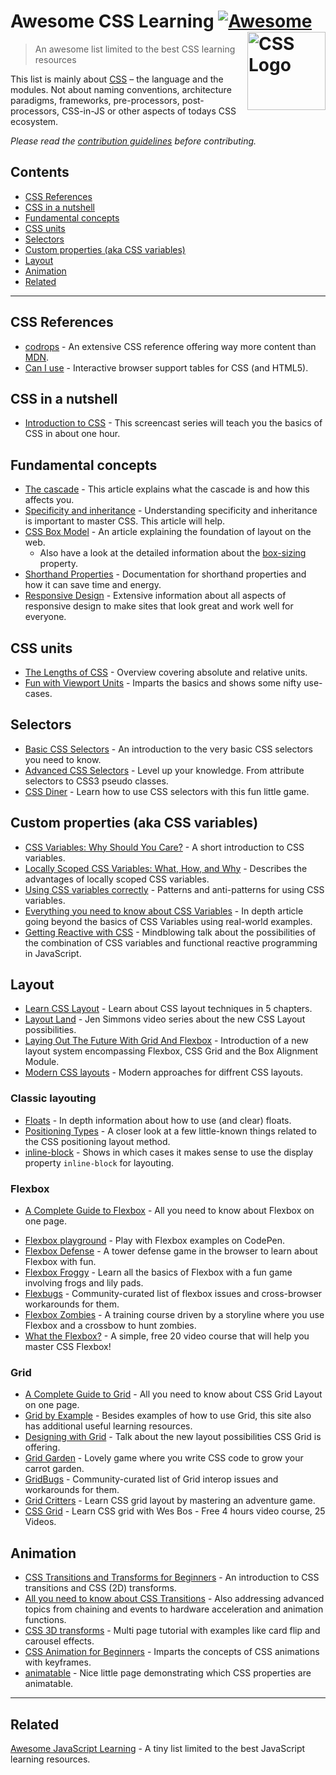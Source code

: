 # Awesome CSS Learning [![Awesome](https://awesome.re/badge.svg)](https://awesome.re) <a href="https://developer.mozilla.org/docs/Web/CSS"><img src="https://upload.wikimedia.org/wikipedia/commons/d/d5/CSS3_logo_and_wordmark.svg" width="125" align="right" alt="CSS Logo"></a>

> An awesome list limited to the best CSS learning resources

This list is mainly about [CSS](https://developer.mozilla.org/docs/Web/CSS) – the language and the modules. Not about naming conventions, architecture paradigms, frameworks, pre-processors, post-processors, CSS-in-JS or other aspects of todays CSS ecosystem.

_Please read the [contribution guidelines](.github/contributing.md) before contributing._

## Contents

-   [CSS References](#css-references)
-   [CSS in a nutshell](#css-in-a-nutshell)
-   [Fundamental concepts](#fundamental-concepts)
-   [CSS units](#css-units)
-   [Selectors](#selectors)
-   [Custom properties (aka CSS variables)](#custom-properties-aka-css-variables)
-   [Layout](#layout)
-   [Animation](#animation)
-   [Related](#related)

---

## CSS References

-   [codrops](https://tympanus.net/codrops/css_reference/) - An extensive CSS reference offering way more content than [MDN](https://developer.mozilla.org/en-US/docs/Web/CSS/Reference).
-   [Can I use](https://caniuse.com) - Interactive browser support tables for CSS (and HTML5).

## CSS in a nutshell

-   [Introduction to CSS](https://scrimba.com/g/gintrotocss) - This screencast series will teach you the basics of CSS in about one hour.

## Fundamental concepts

-   [The cascade](https://developer.mozilla.org/en-US/docs/Web/CSS/Cascade) - This article explains what the cascade is and how this affects you.
-   [Specificity and inheritance](https://www.smashingmagazine.com/2010/04/css-specificity-and-inheritance/) - Understanding specificity and inheritance is important to master CSS. This article will help.
-   [CSS Box Model](https://developer.mozilla.org/en-US/docs/Learn/CSS/Introduction_to_CSS/Box_model) - An article explaining the foundation of layout on the web.
    -   Also have a look at the detailed information about the [box-sizing](https://css-tricks.com/box-sizing/) property.
-   [Shorthand Properties](https://developer.mozilla.org/en-US/docs/Web/CSS/Shorthand_properties) - Documentation for shorthand properties and how it can save time and energy.
-   [Responsive Design](https://web.dev/learn/design/) - Extensive information about all aspects of responsive design to make sites that look great and work well for everyone.

## CSS units

-   [The Lengths of CSS](https://css-tricks.com/the-lengths-of-css/) - Overview covering absolute and relative units.
-   [Fun with Viewport Units](https://css-tricks.com/fun-viewport-units/) - Imparts the basics and shows some nifty use-cases.

## Selectors

-   [Basic CSS Selectors](https://www.sitepoint.com/css-selectors/) - An introduction to the very basic CSS selectors you need to know.
-   [Advanced CSS Selectors](https://www.smashingmagazine.com/2009/08/taming-advanced-css-selectors/) - Level up your knowledge. From attribute selectors to CSS3 pseudo classes.
-   [CSS Diner](https://flukeout.github.io) - Learn how to use CSS selectors with this fun little game.

## Custom properties (aka CSS variables)

-   [CSS Variables: Why Should You Care?](https://developers.google.com/web/updates/2016/02/css-variables-why-should-you-care) - A short introduction to CSS variables.
-   [Locally Scoped CSS Variables: What, How, and Why](https://una.im/local-css-vars/) - Describes the advantages of locally scoped CSS variables.
-   [Using CSS variables correctly](https://www.madebymike.com.au/writing/using-css-variables/) - Patterns and anti-patterns for using CSS variables.
-   [Everything you need to know about CSS Variables](https://medium.freecodecamp.org/everything-you-need-to-know-about-css-variables-c74d922ea855) - In depth article going beyond the basics of CSS Variables using real-world examples.
-   [Getting Reactive with CSS](https://www.youtube.com/watch?v=4IRPxCMAIfA) - Mindblowing talk about the possibilities of the combination of CSS variables and functional reactive programming in JavaScript.

## Layout

-   [Learn CSS Layout](http://book.mixu.net/css) - Learn about CSS layout techniques in 5 chapters.
-   [Layout Land](https://www.youtube.com/channel/UC7TizprGknbDalbHplROtag) - Jen Simmons video series about the new CSS Layout possibilities.
-   [Laying Out The Future With Grid And Flexbox](https://www.youtube.com/watch?v=hj355PRbwSQ) - Introduction of a new layout system encompassing Flexbox, CSS Grid and the Box Alignment Module.
-   [Modern CSS layouts](https://www.smashingmagazine.com/2024/05/modern-css-layouts-no-framework-needed/) - Modern approaches for diffrent CSS layouts.

### Classic layouting

-   [Floats](https://tympanus.net/codrops/css_reference/float/) - In depth information about how to use (and clear) floats.
-   [Positioning Types](https://scotch.io/bar-talk/5-things-you-might-not-know-about-the-css-positioning-types) - A closer look at a few little-known things related to the CSS positioning layout method.
-   [inline-block](https://iamsteve.me/blog/entry/inline_block) - Shows in which cases it makes sense to use the display property `inline-block` for layouting.

### Flexbox

-   [A Complete Guide to Flexbox](https://css-tricks.com/snippets/css/a-guide-to-flexbox/) - All you need to know about Flexbox on one page.
<!--lint ignore no-dead-urls-->
-   [Flexbox playground](https://codepen.io/enxaneta/full/adLPwv) - Play with Flexbox examples on CodePen.
-   [Flexbox Defense](http://www.flexboxdefense.com) - A tower defense game in the browser to learn about Flexbox with fun.
-   [Flexbox Froggy](https://flexboxfroggy.com) - Learn all the basics of Flexbox with a fun game involving frogs and lily pads.
-   [Flexbugs](https://github.com/philipwalton/flexbugs) - Community-curated list of flexbox issues and cross-browser workarounds for them.
-   [Flexbox Zombies](https://flexboxzombies.com) - A training course driven by a storyline where you use Flexbox and a crossbow to hunt zombies.
-   [What the Flexbox?](https://flexbox.io/) - A simple, free 20 video course that will help you master CSS Flexbox!

### Grid

-   [A Complete Guide to Grid](https://css-tricks.com/snippets/css/complete-guide-grid/) - All you need to know about CSS Grid Layout on one page.
-   [Grid by Example](https://gridbyexample.com) - Besides examples of how to use Grid, this site also has additional useful learning resources.
-   [Designing with Grid](https://talks.jensimmons.com/J5VRbA/designing-with-grid) - Talk about the new layout possibilities CSS Grid is offering.
-   [Grid Garden](https://cssgridgarden.com) - Lovely game where you write CSS code to grow your carrot garden.
-   [GridBugs](https://github.com/rachelandrew/gridbugs) - Community-curated list of Grid interop issues and workarounds for them.
-   [Grid Critters](https://www.gridcritters.com) - Learn CSS grid layout by mastering an adventure game.
-   [CSS Grid](https://cssgrid.io) - Learn CSS grid with Wes Bos - Free 4 hours video course, 25 Videos.

## Animation

-   [CSS Transitions and Transforms for Beginners](https://robots.thoughtbot.com/transitions-and-transforms) - An introduction to CSS transitions and CSS (2D) transforms.
-   [All you need to know about CSS Transitions](https://blog.alexmaccaw.com/all-you-need-to-know-about-css-transitions/) - Also addressing advanced topics from chaining and events to hardware acceleration and animation functions.
-   [CSS 3D transforms](https://3dtransforms.desandro.com) - Multi page tutorial with examples like card flip and carousel effects.
-   [CSS Animation for Beginners](https://robots.thoughtbot.com/css-animation-for-beginners) - Imparts the concepts of CSS animations with keyframes.
-   [animatable](http://leaverou.github.io/animatable/) - Nice little page demonstrating which CSS properties are animatable.

---

## Related

[Awesome JavaScript Learning](https://github.com/micromata/awesome-javascript-learning) - A tiny list limited to the best JavaScript learning resources.
